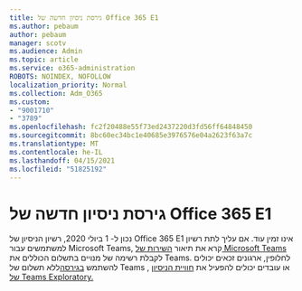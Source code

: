 ```yaml
---
title: גירסת ניסיון חדשה של Office 365 E1
ms.author: pebaum
author: pebaum
manager: scotv
ms.audience: Admin
ms.topic: article
ms.service: o365-administration
ROBOTS: NOINDEX, NOFOLLOW
localization_priority: Normal
ms.collection: Adm_O365
ms.custom:
- "9001710"
- "3789"
ms.openlocfilehash: fc2f20488e55f73ed2437220d3fd56ff64848450
ms.sourcegitcommit: 8bc60ec34bc1e40685e3976576e04a2623f63a7c
ms.translationtype: MT
ms.contentlocale: he-IL
ms.lasthandoff: 04/15/2021
ms.locfileid: "51825192"
---
```

# <a name="new-office-365-e1-trial"></a>גירסת ניסיון חדשה של Office 365 E1

נכון ל- 1 ביולי 2020, רשיון הניסיון של Office 365 E1 אינו זמין עוד. אם עליך לתת רשיון למשתמשים עבור Microsoft Teams, קרא את תיאור [השירות של Microsoft Teams](https://docs.microsoft.com/office365/servicedescriptions/teams-service-description) לקבלת רשימה של מנויים בתשלום הכוללים את Teams. לחלופין, ארגונים זכאים יכולים להשתמש [בגירסה](https://support.office.com/article/Welcome-to-Microsoft-Teams-free-6d79a648-6913-4696-9237-ed13de64ae3c)ללא תשלום של Teams , או עובדים יכולים להפעיל את [חוויית הניסיון של Teams Exploratory.](https://docs.microsoft.com/MicrosoftTeams/teams-exploratory)
